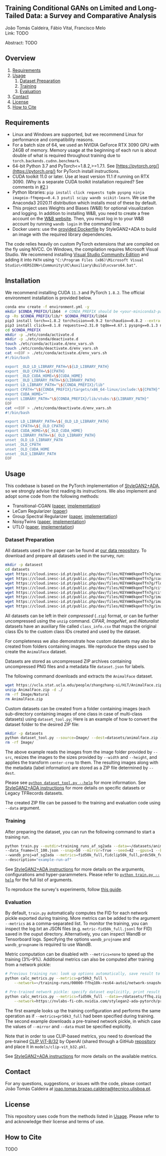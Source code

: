 ## Training Conditional GANs on Limited and Long-Tailed Data: a Survey and Comparative Analysis

João Tomás Caldeira, Fábio Vital, Francisco Melo<br>
Link: TODO<br>

Abstract: TODO

## Overview

1. [Requirements](#Requirements)
2. [Usage](#Usage)
    1. [Dataset Preparation](#Dataset-Preparation)
    2. [Training](#Training)
    3. [Evaluation](#Evaluation)
3. [Contact](#Contact)
4. [License](#License)
5. [How to Cite](#How-to-Cite)

## Requirements<a name="Requirements"></a>

* Linux and Windows are supported, but we recommend Linux for performance and compatibility reasons.
* For a batch size of 64, we used an NVIDIA GeForce RTX 3090 GPU with 24GB of memory. Memory usage at the beginning of each run is about double of what is required throughout training due to `torch.backends.cudnn.benchmark`.
* 64-bit Python 3.7 and PyTorch<=1.8.2,>=1.7.1. See [https://pytorch.org/](https://pytorch.org/) for PyTorch install instructions.
* CUDA toolkit 11.0 or later. Use at least version 11.1 if running on RTX 3090. (Why is a separate CUDA toolkit installation required?  See comments in [#2](https://github.com/NVlabs/stylegan2-ada-pytorch/issues/2#issuecomment-779457121).)
* Python libraries: `pip install click requests tqdm pyspng ninja imageio-ffmpeg==0.4.3 psutil scipy wandb scikit-learn`. We use the Anaconda3 2020.11 distribution which installs most of these by default.
* This project uses Weights and Biases (W&B) for optional visualization and logging. In addition to installing W&B, you need to create a free account on the [W&B website](https://wandb.ai/site/). Then, you must log in to your W&B account by running `wandb login` in the command line.
* Docker users: use the [provided Dockerfile](./Dockerfile) by StyleGAN2+ADA to build an image with the required library dependencies.

The code relies heavily on custom PyTorch extensions that are compiled on the fly using NVCC. On Windows, the compilation requires Microsoft Visual Studio. We recommend installing [Visual Studio Community Edition](https://visualstudio.microsoft.com/vs/) and adding it into `PATH` using `"C:\Program Files (x86)\Microsoft Visual Studio\<VERSION>\Community\VC\Auxiliary\Build\vcvars64.bat"`.

## Installation<a name="Installation"></a>
We recommend installing CUDA `11.3` and PyTorch `1.8.2`. The official environment installation is provided below.

```bash
conda env create -f environment.yml -y
mkdir $CONDA_PREFIX/lib64  # CONDA_PREFIX should be <your-miniconda3-path</envs/cgan
cp -Rs $CONDA_PREFIX/lib/* $CONDA_PREFIX/lib64
pip3 install torch==1.8.2 torchvision==0.9.2 torchaudio==0.8.2 --extra-index-url https://download.pytorch.org/whl/lts/1.8/cu111
pip3 install click==8.1.8 requests==2.31.0 tqdm==4.67.1 pyspng==0.1.3 ninja==1.11.1.4 imageio-ffmpeg==0.4.3 scipy==1.7.3
cd $CONDA_PREFIX
mkdir -p ./etc/conda/activate.d
mkdir -p ./etc/conda/deactivate.d
touch ./etc/conda/activate.d/env_vars.sh
touch ./etc/conda/deactivate.d/env_vars.sh
cat <<EOF > ./etc/conda/activate.d/env_vars.sh
#!/bin/bash

export _OLD_LD_LIBRARY_PATH=\${LD_LIBRARY_PATH}
export _OLD_CPATH=\${CPATH}
export _OLD_CUDA_HOME=\${CUDA_HOME}
export _OLD_LIBRARY_PATH=\${LIBRARY_PATH}
export LD_LIBRARY_PATH="\${CONDA_PREFIX}/lib"
export CPATH="\${CONDA_PREFIX}/targets/x86_64-linux/include:\${CPATH}"
export CUDA_HOME=""
export LIBRARY_PATH="\${CONDA_PREFIX}/lib/stubs:\${LIBRARY_PATH}"
EOF
cat <<EOF > ./etc/conda/deactivate.d/env_vars.sh
#!/bin/bash

export LD_LIBRARY_PATH=\${_OLD_LD_LIBRARY_PATH}
export CPATH=\${_OLD_CPATH}
export CUDA_HOME=\${_OLD_CUDA_HOME}
export LIBRARY_PATH=\${_OLD_LIBRARY_PATH}
unset _OLD_LD_LIBRARY_PATH
unset _OLD_CPATH
unset _OLD_CUDA_HOME
unset _OLD_LIBRARY_PATH
EOF
```

## Usage<a name="Usage"></a>

This codebase is based on the PyTorch implementation of [StyleGAN2+ADA](https://github.com/NVlabs/stylegan2-ada-pytorch), so we strongly advise first reading its instructions. We also implement and adopt some code from the following methods:
- Transitional-CGAN ([paper](https://arxiv.org/abs/2201.06578), [implementation](https://github.com/mshahbazi72/transitional-cGAN))
- LeCam Regularizer ([paper](https://arxiv.org/abs/2104.03310))
- Group Spectral Regularizer ([paper](https://arxiv.org/abs/2208.09932), [implementation](https://github.com/val-iisc/gSRGAN))
- NoisyTwins ([paper](https://arxiv.org/abs/2304.05866), [implementation](https://github.com/val-iisc/NoisyTwins/tree/main))
- UTLO ([paper](https://arxiv.org/abs/2402.17065), [implementation](https://github.com/khorrams/utlo/tree/main))

### Dataset Preparation<a name="Dataset-Preparation"></a>

All datasets used in the paper can be found at [our data repository](https://cloud.inesc-id.pt/public.php/dav/files/KEYmWdkqeeTfn7g). To download and prepare all datasets used in the survey, run:

```bash
mkdir -p datasest
cd datasets
wget https://cloud.inesc-id.pt/public.php/dav/files/KEYmWdkqeeTfn7g/animalface-lt.zip
wget https://cloud.inesc-id.pt/public.php/dav/files/KEYmWdkqeeTfn7g/carnivores.zip
wget https://cloud.inesc-id.pt/public.php/dav/files/KEYmWdkqeeTfn7g/flowers-lt.zip
wget https://cloud.inesc-id.pt/public.php/dav/files/KEYmWdkqeeTfn7g/cifar-10_train.zip
wget https://cloud.inesc-id.pt/public.php/dav/files/KEYmWdkqeeTfn7g/cifar-10_val.zip
wget https://cloud.inesc-id.pt/public.php/dav/files/KEYmWdkqeeTfn7g/imagenet_lt_train.zip
wget https://cloud.inesc-id.pt/public.php/dav/files/KEYmWdkqeeTfn7g/imagenet_lt_test.zip
wget https://cloud.inesc-id.pt/public.php/dav/files/KEYmWdkqeeTfn7g/inat_lt_test.zip
```

All datasets can be left in their *compressed* (`.zip`) format, or can be further uncompressed using the `unzip` command. *CIFAR*, *ImageNet*, and *iNaturalist* datasets have an auxiliary file called `class_info.csv` that maps the original class IDs to the custom class IDs created and used by the dataset.

For completeness we also demonstrate how custom datasets may also be created from folders containing images. We reproduce the steps used to create the `AnimalFace` dataset.

Datasets are stored as uncompressed ZIP archives containing uncompressed PNG files and a metadata file `dataset.json` for labels. 

The following command downloads and extracts the `AnimalFace` dataset.
```bash
wget https://vcla.stat.ucla.edu/people/zhangzhang-si/HiT/AnimalFace.zip
unzip AnimalFace.zip -d ./
rm -rf Image/Natural
rm AnimalFace.zip
```
Custom datasets can be created from a folder containing images (each sub-directory containing images of one class in case of multi-class datasets) using `dataset_tool.py`; Here is an example of how to convert the dataset folder to the desired ZIP file:

```bash
mkdir -p datasets
python dataset_tool.py --source=Image/ --dest=datasets/animalface.zip --transform=center-crop --width=64 --height=64
rm -rf Image/
```
The above example reads the images from the image folder provided by `--src`, resizes the images to the sizes provided by `--width` and `--height`, and applies the transform `center-crop` to them. The resulting images along with the metadata (label information) are stored as a ZIP file determined by `--dest`.

Please see [`python dataset_tool.py --help`](./docs/dataset-tool-help.txt) for more information. See [StyleGAN2+ADA instructions](https://github.com/NVlabs/stylegan2-ada-pytorch/blob/main/README.md#preparing-datasets) for more details on specific datasets or Legacy TFRecords datasets.

The created ZIP file can be passed to the training and evaluation code using `--data` argument.

### Training<a name="Training"></a>

After preparing the dataset, you can run the following command to start a training run.

```bash
python train.py --outdir=training_runs_af_sg2ada --data=~/datasets/animalface.zip  \
--data_fname=lt_100.json --snap=50 --mirror=True --seed=42 --gpus=1 --batch=64 \
--wandb_proj=af_sg2ada --metrics=fid50k_full,fidclip50k_full,prdc50k_full,cmmd30k_30k \
--description="example-run-af"
```

See [StyleGAN2+ADA instructions](https://github.com/NVlabs/stylegan2-ada-pytorch/blob/main/README.md#training-new-networks) for more details on the arguments, configurations amd hyper-parammeters. Please refer to [`python train.py --help`](./docs/train-help.txt) for the full list of arguments.

To reproduce the survey's experiments, follow [this guide](REPRODUCE.md).

### Evaluation<a name="Evaluation"></a>

By default, `train.py` automatically computes the FID for each network pickle exported during training. More metrics can be added to the argument `--metrics` as a comma-separated list. To monitor the training, you can inspect the log.txt an JSON files (e.g. `metric-fid50k_full.jsonl` for FID) saved in the ouput directory. Alternatively, you can inspect WandB or Tensorboard logs. Specifying the options `wandb_projname` and `wandb_groupname` is required to use WandB.

Metric computation can be disabled with `--metrics=none` to speed up the training (3%&ndash;9%). Additional metrics can also be computed after training from a network pickle:

```bash
# Previous training run: look up options automatically, save result to JSONL file.
python calc_metrics.py --metrics=pr50k3_full \
    --network=~/training-runs/00000-ffhq10k-res64-auto1/network-snapshot-000000.pkl

# Pre-trained network pickle: specify dataset explicitly, print result to stdout.
python calc_metrics.py --metrics=fid50k_full --data=~/datasets/ffhq.zip --mirror=1 \
    --network=https://nvlabs-fi-cdn.nvidia.com/stylegan2-ada-pytorch/pretrained/ffhq.pkl
```

The first example looks up the training configuration and performs the same operation as if `--metrics=pr50k3_full` had been specified during training. The second example downloads a pre-trained network pickle, in which case the values of `--mirror` and `--data` must be specified explicitly.

Note that in order to use CLIP-based metrics, you need to download the pre-trained [CLIP ViT-B/32](https://arxiv.org/abs/2103.00020) by OpenAI (shared through a GitHub [repository](https://github.com/openai/CLIP) and place it in  `models/clip-vit_b32.pkl`.

See [StyleGAN2+ADA instructions](https://github.com/NVlabs/stylegan2-ada-pytorch/blob/main/README.md#quality-metrics) for more details on the available metrics. 

## Contact<a name="Contact"></a>

For any questions, suggestions, or issues with the code, please contact João Tomás Caldeira at [joao.tomas.brazao.caldeira@tecnico.ulisboa.pt](mailto:joao.tomas.brazao.caldeira@tecnico.ulisboa.pt).

## License<a name="License"></a>
This repository uses code from the methods listed in [Usage](#Usage). Please refer to and acknowledge their license and terms of use.

## How to Cite<a name="How-to-Cite"></a>

TODO

